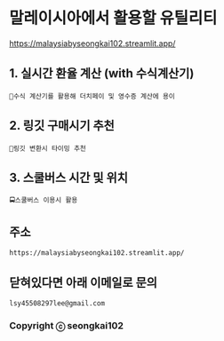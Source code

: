 # 말레이시아에서 활용할 유틸리티

https://malaysiabyseongkai102.streamlit.app/

## 1. 실시간 환율 계산 (with 수식계산기)
    🧮수식 계산기를 활용해 더치페이 및 영수증 계산에 용이

## 2. 링깃 구매시기 추천
    💱링깃 변환시 타이밍 추천

## 3. 스쿨버스 시간 및 위치
    🚍스쿨버스 이용시 활용

## **주소**
    https://malaysiabyseongkai102.streamlit.app/

## 닫혀있다면 아래 이메일로 문의
    lsy45508297lee@gmail.com

### Copyright ⓒ seongkai102
